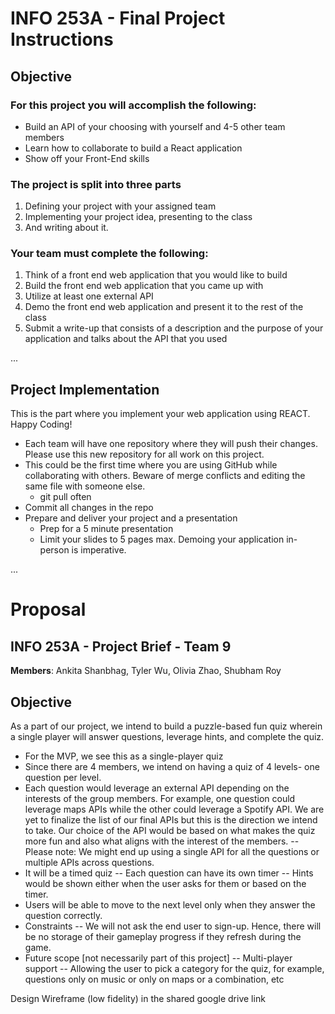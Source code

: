# INFO 253A - Final Project Instructions

## Objective

### For this project you will accomplish the following:
- Build an API of your choosing with yourself and 4-5 other team members
- Learn how to collaborate to build a React application
- Show off your Front-End skills

### The project is split into three parts
1. Defining your project with your assigned team
2. Implementing your project idea, presenting to the class
3. And writing about it.

### Your team must complete the following:
1. Think of a front end web application that you would like to build
2. Build the front end web application that you came up with
3. Utilize at least one external API
4. Demo the front end web application and present it to the rest of the class
5. Submit a write-up that consists of a description and the purpose of your application and talks about the API that you used

...

## Project Implementation

This is the part where you implement your web application using REACT. Happy Coding!

- Each team will have one repository where they will push their changes. Please use this new repository for all work on this project.
- This could be the first time where you are using GitHub while collaborating with others. Beware of merge conflicts and editing the same file with someone else.
    - git pull often
- Commit all changes in the repo
- Prepare and deliver your project and a presentation
    - Prep for a 5 minute presentation
    - Limit your slides to 5 pages max. Demoing your application in-person is imperative.

... 

# Proposal

## INFO 253A - Project Brief - Team 9

**Members**: Ankita Shanbhag, Tyler Wu, Olivia Zhao, Shubham Roy

## Objective

As a part of our project, we intend to build a puzzle-based fun quiz wherein a single player will answer questions, leverage hints, and complete the quiz.

  - For the MVP, we see this as a single-player quiz
  - Since there are 4 members, we intend on having a quiz of 4 levels- one question per level.
  - Each question would leverage an external API depending on the interests of the group members. For example, one question could leverage maps APIs while the other could leverage a Spotify API. We are yet to finalize the list of our final APIs but this is the direction we intend to take. Our choice of the API would be based on what makes the quiz more fun and also what aligns with the interest of the members.
    -- Please note: We might end up using a single API for all the questions or multiple APIs across questions. 
  - It will be a timed quiz
    -- Each question can have its own timer
    -- Hints would be shown either when the user asks for them or based on the timer.
  - Users will be able to move to the next level only when they answer the question correctly.
  - Constraints
    -- We will not ask the end user to sign-up. Hence, there will be no storage of their gameplay progress if they refresh during the game.
  - Future scope [not necessarily part of this project]
    -- Multi-player support
    -- Allowing the user to pick a category for the quiz, for example, questions only on music or only on maps or a combination, etc

Design Wireframe (low fidelity) in the shared google drive link
